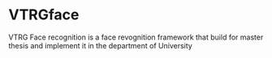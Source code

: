 # VTRGface
VTRG Face recognition is a face revognition framework that build for master thesis and implement it in the department of University

